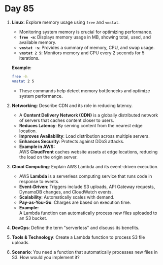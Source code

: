 # Day 85


1. **Linux**: Explore memory usage using `free` and `vmstat`.
   - Monitoring system memory is crucial for optimizing performance.  
    - **`free -m`**: Displays memory usage in MB, showing total, used, and available memory.  
    - **`vmstat -s`**: Provides a summary of memory, CPU, and swap usage.  
    - **`vmstat 2 5`**: Monitors memory and CPU every 2 seconds for 5 iterations.  

   **Example:**  
     ```sh
     free -h
     vmstat 2 5
     ```
    * These commands help detect memory bottlenecks and optimize system performance.


2. **Networking**: Describe CDN and its role in reducing latency.
   - A **Content Delivery Network (CDN)** is a globally distributed network of servers that caches content closer to users.  
    - **Reduces Latency**: By serving content from the nearest edge location.  
    - **Improves Availability**: Load distribution across multiple servers.  
    - **Enhances Security**: Protects against DDoS attacks.  

   * **Example in AWS:**  
AWS **CloudFront** caches website assets at edge locations, reducing the load on the origin server.


3. **Cloud Computing**: Explain AWS Lambda and its event-driven execution.
   - AWS **Lambda** is a serverless computing service that runs code in response to events.  
    - **Event-Driven**: Triggers include S3 uploads, API Gateway requests, DynamoDB changes, and CloudWatch events.  
    - **Scalability**: Automatically scales with demand.  
    - **Pay-as-You-Go**: Charges are based on execution time.  

   * **Example:**  
A Lambda function can automatically process new files uploaded to an S3 bucket.


4. **DevOps**: Define the term "serverless" and discuss its benefits.

5. **Tools & Technology**: Create a Lambda function to process S3 file uploads.

6. **Scenario**: You need a function that automatically processes new files in S3. How would you implement it?


